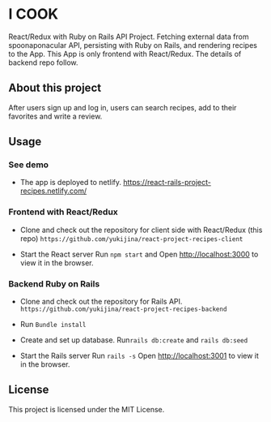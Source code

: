 # I COOK
React/Redux with Ruby on Rails API Project.
Fetching external data from spoonaponacular API, persisting with Ruby on Rails, and rendering recipes to the App.
This App is only frontend with React/Redux. The details of backend repo follow.

## About this project
After users sign up and log in, users can search recipes, add to their favorites and write a review.


## Usage
### See demo
- The app is deployed to netlify.
https://react-rails-project-recipes.netlify.com/

### Frontend with React/Redux
- Clone and check out the repository for client side with React/Redux (this repo)
`https://github.com/yukijina/react-project-recipes-client`

- Start the React server
Run `npm start` and Open [http://localhost:3000](http://localhost:3000) to view it in the browser.

### Backend Ruby on Rails
- Clone and check out the repository for Rails API.
`https://github.com/yukijina/react-project-recipes-backend`

- Run `Bundle install`

- Create and set up database. 
Run`rails db:create` and `rails db:seed`

- Start the Rails server
Run `rails -s`
Open [http://localhost:3001](http://localhost:3001) to view it in the browser.

## License
This project is licensed under the MIT License.
